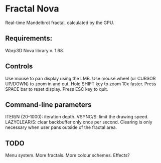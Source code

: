 # Fractal Nova

Real-time Mandelbrot fractal, calculated by the GPU.

## Requirements:

Warp3D Nova library v. 1.68.

## Controls

Use mouse to pan display using the LMB.
Use mouse wheel (or CURSOR UP/DOWN) to zoom in and out.
Hold SHIFT key to zoom 10x faster.
Press SPACE bar to reset display.
Press ESC key to quit.

## Command-line parameters

ITER/N (20-1000): iteration depth.
VSYNC/S: limit the drawing speed.
LAZYCLEAR/S: clear backbuffer only once per second. Clearing is only necessary when user pans outside of the fractal area.

## TODO

Menu system.
More fractals.
More colour schemes.
Effects?

